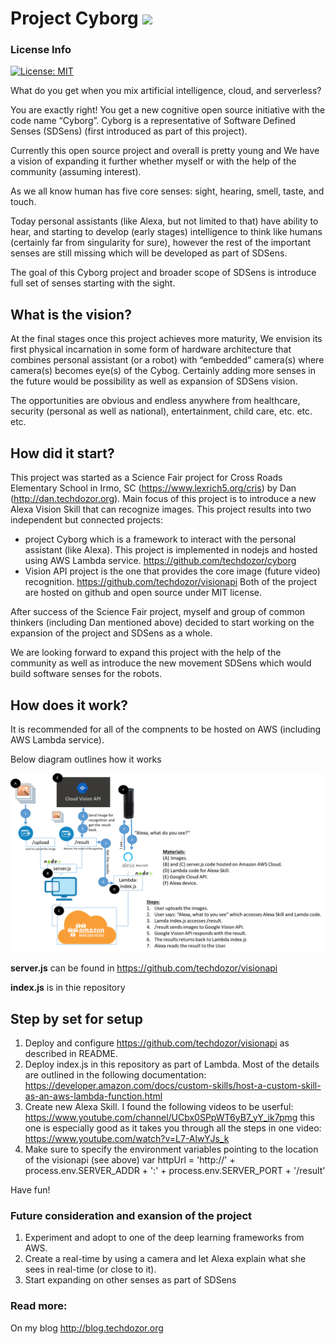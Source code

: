 # Project Cyborg <img src="http://blog.techdozor.org/wp-content/uploads/2017/11/5.jpg" width="188">

### License Info
[![License: MIT](https://img.shields.io/badge/License-MIT-yellow.svg)](https://opensource.org/licenses/MIT)

What do you get when you mix artificial intelligence, cloud, and serverless?

You are exactly right! You get a new cognitive open source initiative with the code name “Cyborg”. Cyborg is a representative of Software Defined Senses (SDSens) (first introduced as part of this project).

Currently this open source project and overall is pretty young and We have a vision of expanding it further whether myself or with the help of the community (assuming interest).

As we all know human has five core senses: sight, hearing, smell, taste, and touch.

Today personal assistants (like Alexa, but not limited to that) have ability to hear, and starting to develop (early stages) intelligence to think like humans (certainly far from singularity for sure), however the rest of the important senses are still missing which will be developed as part of SDSens.

The goal of this Cyborg project and broader scope of SDSens is introduce full set of senses starting with the sight.

## What is the vision?

At the final stages once this project achieves more maturity, We envision its first physical incarnation in some form of hardware architecture that combines personal assistant (or a robot) with “embedded” camera(s) where camera(s) becomes eye(s) of the Cybog. Certainly adding more senses in the future would be possibility as well as expansion of SDSens  vision.

The opportunities are obvious and endless anywhere from healthcare, security (personal as well as national), entertainment, child care, etc. etc. etc.

## How did it start?

This project was started as a Science Fair project for Cross Roads Elementary School in Irmo, SC (https://www.lexrich5.org/cris) by Dan (http://dan.techdozor.org). Main focus of this project is to introduce a new Alexa Vision Skill that can recognize images. This project results into two independent but connected projects:

* project Cyborg which is a framework to interact with the personal assistant (like Alexa). This project is implemented in nodejs and hosted using AWS Lambda service. https://github.com/techdozor/cyborg
* Vision API project is the one that provides the core image (future video) recognition. https://github.com/techdozor/visionapi
Both of the project are hosted on github and open source under MIT license.

After success of the Science Fair project, myself and group of common thinkers (including Dan mentioned above) decided to start working on the expansion of the project and SDSens as a whole.

We are looking forward to expand this project with the help of the community as well as introduce the new movement SDSens which would build software senses for the robots.

## How does it work?

It is recommended for all of the compnents to be hosted on AWS (including AWS Lambda service).

Below diagram outlines how it works

![Settings Window](https://github.com/techdozor/alexvisionskill/blob/master/AWSProcess.png)

**server.js** can be found in https://github.com/techdozor/visionapi

**index.js** is in thie repository

## Step by set for setup

1. Deploy and configure https://github.com/techdozor/visionapi as described in README.
2. Deploy index.js in this repository as part of Lambda. Most of the details are outlined in the following documentation: https://developer.amazon.com/docs/custom-skills/host-a-custom-skill-as-an-aws-lambda-function.html
3. Create new Alexa Skill. I found the following videos to be userful: https://www.youtube.com/channel/UCbx0SPpWT6yB7_yY_ik7pmg this one is especially good as it takes you through all the steps in one video: https://www.youtube.com/watch?v=L7-AlwYJs_k
4. Make sure to specify the environment variables pointing to the location of the visionapi (see above) var httpUrl = 'http://' + process.env.SERVER_ADDR + ':' + process.env.SERVER_PORT + '/result'

Have fun!

### Future consideration and exansion of the project
1. Experiment and adopt to one of the deep learning frameworks from AWS.
2. Create a real-time by using a camera and let Alexa explain what she sees in real-time (or close to it).
3. Start expanding on other senses as part of SDSens

### Read more:
On my blog http://blog.techdozor.org
